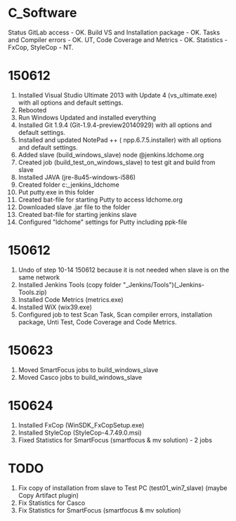 # C_Software

Status
GitLab access - OK.
Build VS and Installation package - OK.
Tasks and Compiler errors - OK.
UT, Code Coverage and Metrics - OK.
Statistics - FxCop, StyleCop - NT.

150612
=========================================
1. Installed Visual Studio Ultimate 2013 with Update 4 (vs_ultimate.exe) with all options and default settings.
2. Rebooted
3. Run Windows Updated and installed everything
4. Installed Git 1.9.4 (Git-1.9.4-preview20140929) with all options and default settings.
5. Installed and updated NotePad ++ ( npp.6.7.5.installer) with all options and default settings.
6. Added slave (build_windows_slave) node @jenkins.ldchome.org
7. Created job (build_test_on_windows_slave) to test git and build from slave
8. Installed JAVA (jre-8u45-windows-i586)
9. Created folder c:\_jenkins_ldchome
10. Put putty.exe in this folder
11. Created bat-file for starting Putty to access ldchome.org
12. Downloaded slave .jar file to the folder
13. Created bat-file for starting jenkins slave
14. Configured "ldchome" settings for Putty including ppk-file

150612
=========================================
1. Undo of step 10-14 150612 because it is not needed when slave is on the same network
2. Installed Jenkins Tools (copy folder "_Jenkins/Tools")(_Jenkins-Tools.zip)
3. Installed Code Metrics (metrics.exe)
4. Installed WiX (wix39.exe)
5. Configured job to test Scan Task, Scan compiler errors, installation package, Unti Test, Code Coverage and Code Metrics.

150623
=========================================
1. Moved SmartFocus jobs to build_windows_slave
2. Moved Casco jobs to build_windows_slave

150624
=========================================
1. Installed FxCop (WinSDK_FxCopSetup.exe)
2. Installed StyleCop (StyleCop-4.7.49.0.msi)
3. Fixed Statistics for SmartFocus (smartfocus & mv solution) - 2 jobs

TODO
=========================================
1. Fix copy of installation from slave to Test PC (test01_win7_slave) (maybe Copy Artifact plugin)
2. Fix Statistics for Casco
3. Fix Statistics for SmartFocus (smartfocus & mv solution)
